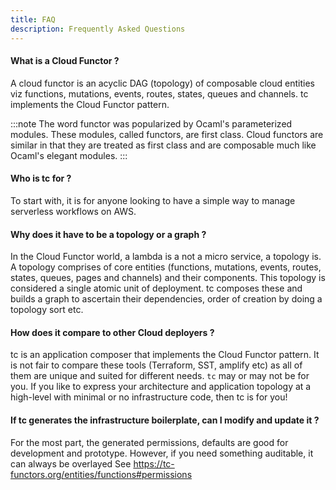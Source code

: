 ```yaml
---
title: FAQ
description: Frequently Asked Questions
---
```


#### What is a Cloud Functor ?
A cloud functor is an acyclic DAG (topology) of composable cloud entities viz functions, mutations, events, routes, states, queues and channels. tc implements the Cloud Functor pattern.

:::note
The word functor was popularized by Ocaml's parameterized modules. These modules, called functors, are first class. Cloud functors are similar in that they are treated as first class and are composable much like Ocaml's elegant modules.
:::

#### Who is tc for ?

To start with, it is for anyone looking to have a simple way to manage serverless workflows on AWS.

#### Why does it have to be a topology or a graph ?

In the Cloud Functor world, a lambda is a not a micro service, a topology is. A topology comprises of core entities (functions, mutations, events, routes, states, queues, pages and channels) and their components. This topology is considered a single atomic unit of deployment. tc composes these and builds a graph to ascertain their dependencies, order of creation by doing a topology sort etc.

#### How does it compare to other Cloud deployers ?

tc is an application composer that implements the Cloud Functor pattern. It is not fair to compare these tools (Terraform, SST, amplify etc) as all of them are unique and suited for different needs. `tc` may or may not be for you. If you like to express your architecture and application topology at a high-level with minimal or no infrastructure code, then tc is for you!

#### If tc generates the infrastructure boilerplate, can I modify and update it ?

For the most part,  the generated permissions, defaults are good for development and prototype. However, if you need something auditable, it can always be overlayed See https://tc-functors.org/entities/functions#permissions
